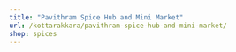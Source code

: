 ```yaml
---
title: "Pavithram Spice Hub and Mini Market"
url: /kottarakkara/pavithram-spice-hub-and-mini-market/
shop: spices
---
```

